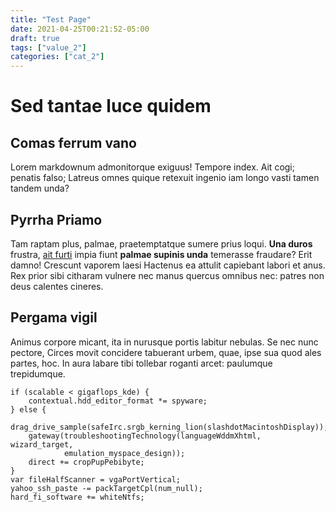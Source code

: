 ```yaml
---
title: "Test Page"
date: 2021-04-25T00:21:52-05:00
draft: true
tags: ["value_2"]
categories: ["cat_2"]
---
```


# Sed tantae luce quidem

## Comas ferrum vano

Lorem markdownum admonitorque exiguus! Tempore index. Ait cogi; penatis falso;
Latreus omnes quique retexuit ingenio iam longo vasti tamen tandem unda?

## Pyrrha Priamo

Tam raptam plus, palmae, praetemptatque sumere prius loqui. **Una duros**
frustra, [ait furti](http://medio.io/) impia fiunt **palmae supinis unda**
temerasse fraudare? Erit damno! Crescunt vaporem laesi Hactenus ea attulit
capiebant labori et anus. Rex prior sibi citharam vulnere nec manus quercus
omnibus nec: patres non deus calentes cineres.

## Pergama vigil

Animus corpore micant, ita in nurusque portis labitur nebulas. Se nec nunc
pectore, Circes movit concidere tabuerant urbem, quae, ipse sua quod ales
partes, hoc. In aura labare tibi tollebar roganti arcet: paulumque trepidumque.

    if (scalable < gigaflops_kde) {
        contextual.hdd_editor_format *= spyware;
    } else {
        drag_drive_sample(safeIrc.srgb_kerning_lion(slashdotMacintoshDisplay));
        gateway(troubleshootingTechnology(languageWddmXhtml, wizard_target,
                emulation_myspace_design));
        direct += cropPupPebibyte;
    }
    var fileHalfScanner = vgaPortVertical;
    yahoo_ssh_paste -= packTargetCpl(num_null);
    hard_fi_software += whiteNtfs;